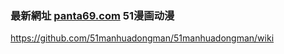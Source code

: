 ### 最新網址 [panta69.com](http://www.panta69.com/?51manhuadongman) 51漫画动漫

https://github.com/51manhuadongman/51manhuadongman/wiki
